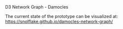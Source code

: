 D3 Network Graph - Damocles

The current state of the prototype can be visualized at: https://snolflake.github.io/damocles-network-graph/
